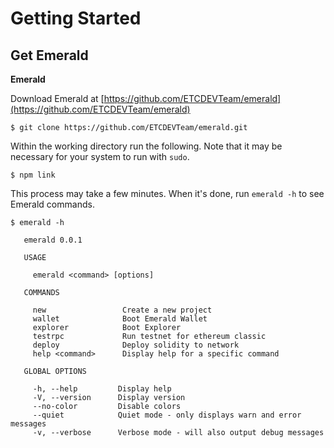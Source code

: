 # Getting Started

## Get Emerald

**Emerald**

Download Emerald at [https://github.com/ETCDEVTeam/emerald](https://github.com/ETCDEVTeam/emerald)

```text
$ git clone https://github.com/ETCDEVTeam/emerald.git
```

Within the working directory run the following. Note that it may be necessary for your system to run with `sudo`. 

```text
$ npm link
```

This process may take a few minutes. When it's done, run `emerald -h` to see Emerald commands.

```text
$ emerald -h

   emerald 0.0.1 

   USAGE

     emerald <command> [options]

   COMMANDS

     new                 Create a new project               
     wallet              Boot Emerald Wallet                
     explorer            Boot Explorer                      
     testrpc             Run testnet for ethereum classic   
     deploy              Deploy solidity to network         
     help <command>      Display help for a specific command

   GLOBAL OPTIONS

     -h, --help         Display help                                      
     -V, --version      Display version                                   
     --no-color         Disable colors                                    
     --quiet            Quiet mode - only displays warn and error messages
     -v, --verbose      Verbose mode - will also output debug messages
```

